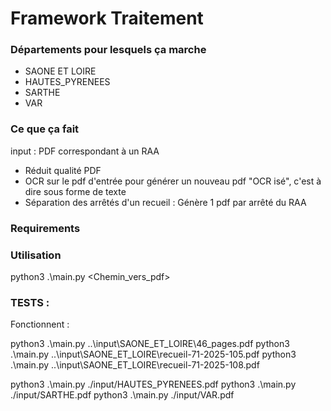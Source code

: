 # Framework Traitement

### Départements pour lesquels ça marche

- SAONE ET LOIRE
- HAUTES_PYRENEES
- SARTHE
- VAR

### Ce que ça fait

input : PDF correspondant à un RAA 

- Réduit qualité PDF
- OCR sur le pdf d'entrée pour générer un nouveau pdf "OCR isé", c'est à dire sous forme de texte
- Séparation des arrêtés d'un recueil : Génère 1 pdf par arrêté du RAA

### Requirements


### Utilisation

python3 .\main.py <Chemin_vers_pdf>

### TESTS : 

Fonctionnent : 

python3 .\main.py ..\input\SAONE_ET_LOIRE\46_pages.pdf
python3 .\main.py ..\input\SAONE_ET_LOIRE\recueil-71-2025-105.pdf
python3 .\main.py ..\input\SAONE_ET_LOIRE\recueil-71-2025-108.pdf

python3 .\main.py ./input/HAUTES_PYRENEES.pdf
python3 .\main.py ./input/SARTHE.pdf
python3 .\main.py ./input/VAR.pdf

